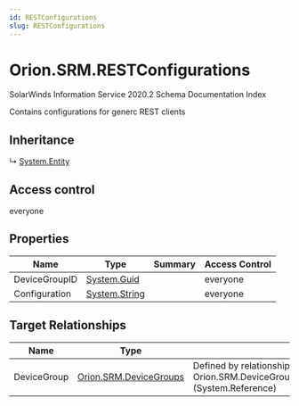 ```yaml
---
id: RESTConfigurations
slug: RESTConfigurations
---
```


# Orion.SRM.RESTConfigurations

SolarWinds Information Service 2020.2 Schema Documentation Index

Contains configurations for generc REST clients

## Inheritance

↳ [System.Entity](./../System/Entity)

## Access control

everyone

## Properties

| Name | Type | Summary | Access Control |
| ------ | ------ | ------ | ------ |
| DeviceGroupID | [System.Guid](https://docs.microsoft.com/en-us/dotnet/api/system.guid) |  | everyone |
| Configuration | [System.String](https://docs.microsoft.com/en-us/dotnet/api/system.string) |  | everyone |

## Target Relationships

| Name | Type | Notes |
| ------ | ------ | ------ |
| DeviceGroup | [Orion.SRM.DeviceGroups](./../Orion.SRM/DeviceGroups) | Defined by relationship Orion.SRM.DeviceGroupsReferencesRESTConfigurations (System.Reference) |

